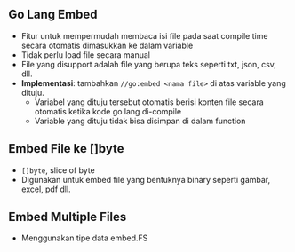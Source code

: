 ## Go Lang Embed
- Fitur untuk mempermudah membaca isi file pada saat compile time secara otomatis dimasukkan ke dalam variable
- Tidak perlu load file secara manual
- File yang disupport adalah file yang berupa teks seperti txt, json, csv, dll.
- **Implementasi**: tambahkan `//go:embed <nama file>` di atas variable yang dituju.
  - Variabel yang dituju tersebut otomatis berisi konten file secara otomatis ketika kode go lang di-compile
  - Variable yang dituju tidak bisa disimpan di dalam function

## Embed File ke []byte
- `[]byte`, slice of byte
- Digunakan untuk embed file yang bentuknya binary seperti gambar, excel, pdf dll.

## Embed Multiple Files
- Menggunakan tipe data embed.FS